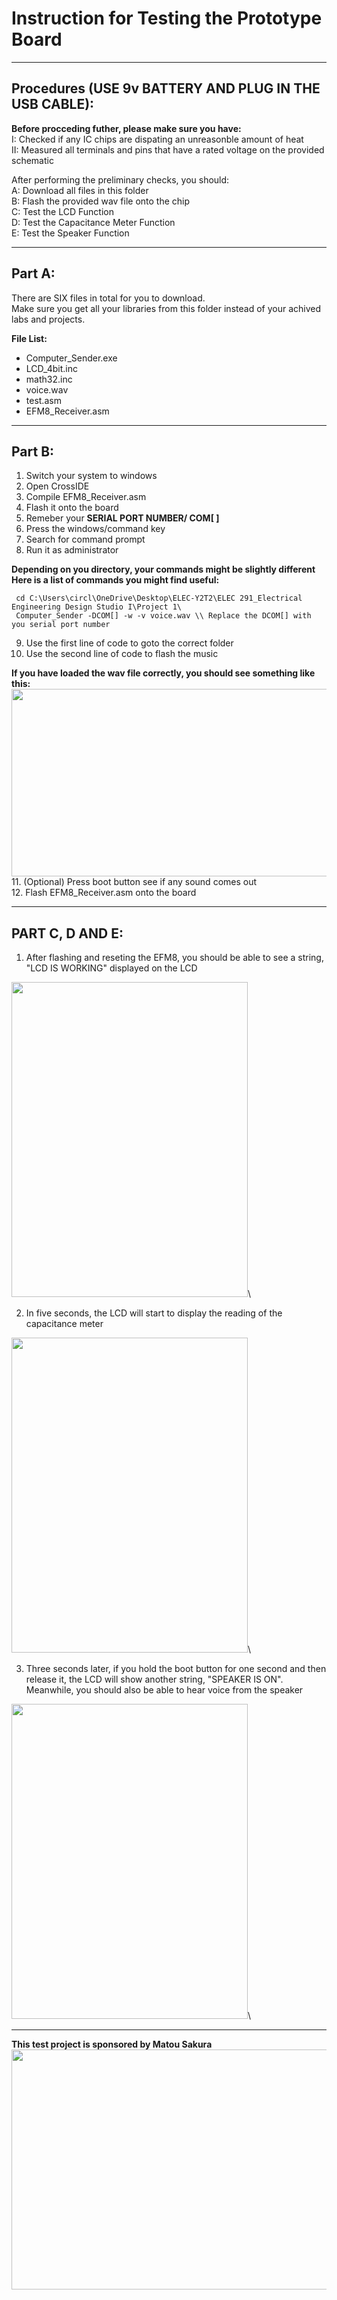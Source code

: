# Instruction for Testing the Prototype Board

------------
## Procedures (USE 9v BATTERY AND PLUG IN THE USB CABLE):

**Before procceding futher, please make sure you have:** \
I: Checked if any IC chips are dispating an unreasonble amount of heat\
II: Measured all terminals and pins that have a rated voltage on the provided schematic

After performing the preliminary checks, you should:\
A: Download all files in this folder\
B: Flash the provided wav file onto the chip\
C: Test the LCD Function\
D: Test the Capacitance Meter Function\
E: Test the Speaker Function

------------

## Part A:
There are SIX files in total for you to download. \
Make sure you get all your libraries from this folder instead of your achived labs and projects.


**File List:** 
- Computer_Sender.exe
- LCD_4bit.inc
- math32.inc
- voice.wav
- test.asm
- EFM8_Receiver.asm
-------------



## Part B:
1. Switch your system to windows
2. Open CrossIDE
3. Compile EFM8_Receiver.asm 
4. Flash it onto the board
5. Remeber your **SERIAL PORT NUMBER/ COM[ ]**
6. Press the windows/command key 
7. Search for command prompt
8. Run it as administrator
 
**Depending on you directory, your commands might be slightly different** \
**Here is a list of commands you might find useful:** 
```
 cd C:\Users\circl\OneDrive\Desktop\ELEC-Y2T2\ELEC 291_Electrical Engineering Design Studio I\Project 1\
 Computer_Sender -DCOM[] -w -v voice.wav \\ Replace the DCOM[] with you serial port number
```
9. Use the first line of code to goto the correct folder
 10. Use the second line of code to flash the music
  
 **If you have loaded the wav file correctly, you should see something like this:**
 <img src="https://user-images.githubusercontent.com/68177491/108592248-d0da1400-7321-11eb-81f8-e91c593d524d.png" width="520" height="300"/>\
11. (Optional) Press boot button see if any sound comes out\
12.  Flash EFM8_Receiver.asm onto the board

-------------

## PART C, D AND E:
1. After flashing and reseting the EFM8, you should be able to see a string, "LCD IS WORKING" displayed on the LCD

  <img src="https://user-images.githubusercontent.com/68177491/108593207-4e545300-7327-11eb-9c07-8737f5f5159e.jpg" width="378" height="504"/>\

2. In five seconds, the LCD will start to display the reading of the capacitance meter 

<img src="https://user-images.githubusercontent.com/68177491/108593261-9d01ed00-7327-11eb-9a50-7ac01816d871.jpg" width="378" height="504"/>\

3. Three seconds later, if you hold the boot button for one second and then release it, the LCD will show another string, "SPEAKER IS ON". Meanwhile, you should also be able to hear voice from the speaker

<img src="https://user-images.githubusercontent.com/68177491/108593263-9e331a00-7327-11eb-9516-349f91ae194c.jpg" width="378" height="504"/>\
                                                                                                                                        
-------------
**This test project is sponsored by Matou Sakura**\
<img src="https://user-images.githubusercontent.com/68177491/108592567-3f6ba180-7323-11eb-9a9e-3023a3b0d357.jpg" width="512" height="384"/>
